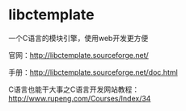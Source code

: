# libctemplate
一个C语言的模块引擎，使用web开发更方便

官网：http://libctemplate.sourceforge.net/

手册：http://libctemplate.sourceforge.net/doc.html

C语言也能干大事之C语言开发网站教程：http://www.rupeng.com/Courses/Index/34

